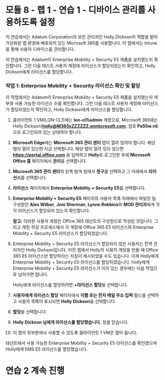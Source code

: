 # 모듈 8 - 랩 1 - 연습 1 - 디바이스 관리를 사용하도록 설정


이 연습에서는 Adatum Corporation의 보안 관리자인 Holly Dickson의 역할을 맡아 가상화된 랩 환경에 배포되어 있는 Microsoft 365를 사용합니다. 이 랩에서는 Intune을 통해 사용자 디바이스를 관리합니다.

이 연습에서는 Adatum이 Enterprise Mobility + Security E5 제품을 설치했는지 확인합니다. 그런 다음 테스트 사용자 계정에 라이선스가 할당되었는지 확인하고, Holly Dickson에게 라이선스를 할당합니다.

### 작업 1: Enterprise Mobility + Security 라이선스 확인 및 할당

이 작업에서는 Adatum이 Enterprise Mobility + Security E5 제품을 설치했는지 여부와 사용 가능한 라이선스 수를 확인합니다. 그런 다음 테스트 사용자 계정에 라이선스가 할당되었는지 확인하고, Holly Dickson에게 라이선스를 할당합니다.

1. 클라이언트 1 VM(LON-CL1)에는 **lon-cl1\admin** 계정으로, Microsoft 365에는 Holly Dickson(**holly@M365xZZZZZZ.onmicrosoft.com**, 암호 **Pa55w.rd**)으로 로그인되어 있는 상태여야 합니다.

2. **Microsoft Edge**에는 **Microsoft 365 관리 센터** 탭이 열려 있어야 합니다. 해당 탭이 열려 있으면 지금 선택합니다. 해당 탭이 열려 있지 않으면 **https://portal.office.com** 을 입력하고 **Holly**로 로그인한 후에 **Microsoft Office 홈** 페이지에서 **관리**를 선택합니다.

3. **Microsoft 365 관리 센터**의 왼쪽 탐색 창에서 **청구**를 선택하고 그 아래에서 **라이선스**를 선택합니다.

4. **라이선스** 페이지에서 **Enterprise Mobility + Security E5**를 선택합니다.

5. **Enterprise Mobility + Security E5** 페이지의 사용자 목록 아래에서 파일럿 팀 구성원인 **Alex Wilber**, **Joni Sherman**, **Lynne Robbins**와 **MOD 관리자**에게 각각 라이선스가 할당되어 있는지 확인합니다.

    **참고:** 이러한 사용자 계정은 Office 365 테넌트의 구성원으로 작성된 것입니다. 그리고 계정 작성 프로세스에서 각 계정에 Office 365 E5 라이선스와 Enterprise Mobility + Security E5 라이선스가 할당되었습니다.

6. Enterprise Mobility + Security E5 라이선스가 할당되지 않은 사용자는 전역 관리자인 Holly Dickson입니다. 이전 랩에서 Holly의 사용자 계정을 만들 때 Office 365 E5 라이선스만 할당하라는 지침이 제시되었을 수도 있습니다. 이제 Holly에게 Enterprise Mobility + Security E5 라이선스를 할당하겠습니다.  Holly에게 Enterprise Mobility + Security E5 라이선스가 이미 있는 경우에는 다음 작업으로 넘어가면 됩니다.

    Holly에게 라이선스를 할당하려면 **+라이선스 할당**을 선택합니다.

7. **사용자에게 라이선스 할당** 페이지에서 **이름 또는 전자 메일 주소 입력** 필드를 선택하고 사용자 목록이 표시되면 **Holly Dickson**을 선택합니다.

8. **할당**을 선택합니다.

9. **Holly Dickson 님에게 라이선스를 할당했습니다.** 창을 닫습니다.

10. 이 랩의 뒷부분에서 사용할 수 있도록 클라이언트 1 VM은 열어 둡니다.

테넌트에서 사용 가능한 Enterprise Mobility + Security E5 라이선스를 확인했으며 Holly에게 EMS E5 라이선스를 할당했습니다.



# 연습 2 계속 진행
